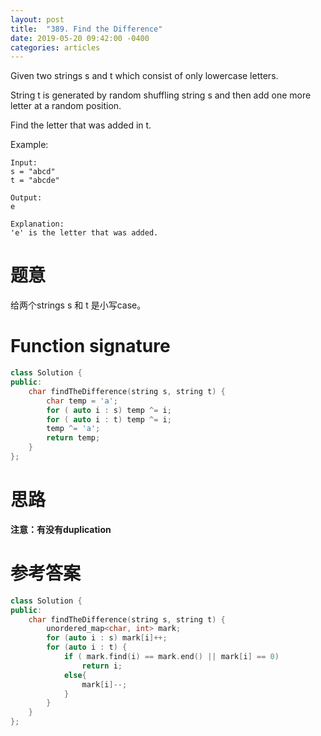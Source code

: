 ```yaml
---
layout: post
title:  "389. Find the Difference"
date: 2019-05-20 09:42:00 -0400
categories: articles
---
```

Given two strings s and t which consist of only lowercase letters.

String t is generated by random shuffling string s and then add one more letter at a random position.

Find the letter that was added in t.

Example:
```
Input:
s = "abcd"
t = "abcde"

Output:
e

Explanation:
'e' is the letter that was added.
```
# 题意
给两个strings s 和 t 是小写case。

# Function signature
```c++
class Solution {
public:
    char findTheDifference(string s, string t) {
        char temp = 'a';
        for ( auto i : s) temp ^= i;
        for ( auto i : t) temp ^= i;
        temp ^= 'a';
        return temp;
    }
};
```
# 思路

__注意：有没有duplication__

# 参考答案
```c++
class Solution {
public:
    char findTheDifference(string s, string t) {
        unordered_map<char, int> mark;
        for (auto i : s) mark[i]++;
        for (auto i : t) {
            if ( mark.find(i) == mark.end() || mark[i] == 0)
                return i;
            else{
                mark[i]--;
            }
        }
    }
};
```
